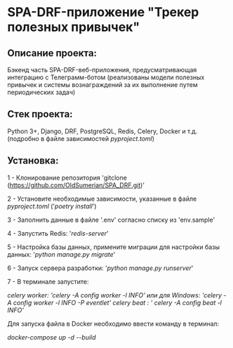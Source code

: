 # SPA-DRF-приложение "Трекер полезных привычек"

## Описание проекта:
Бэкенд часть SPA-DRF-веб-приложения, предусматривающая интеграцию с Телеграмм-ботом
(реализованы модели полезных привычек и системы вознаграждений за их выполнение путем периодических задач)

## Стек проекта:
Python 3+, Django, DRF, PostgreSQL, Redis, Celery, Docker и т.д. (подробно в файле зависимостей *pyproject.toml*)


## Установка: 
1 - Клонирование репозитория 'gitclone (https://github.com/OldSumerian/SPA_DRF.git)'

2 - Установите необходимые зависимости, указанные в файле _pyproject.toml_ ('_poetry install_')

3 - Заполнить данные в файле '.env' согласно списку из 'env.sample'

4 - Запустить Redis: '_redis-server_'

5 - Настройка базы данных, примените миграции для настройки базы данных: '_python manage.py migrate_'

6 - Запуск сервера разработки: '_python manage.py runserver_'

7 - В терминале запустите:

_celery worker: 'celery -A config worker -l INFO' или для Windows: 'celery -A config worker -l INFO -P eventlet' celery beat : ' celery -A config beat -l INFO'_

Для запуска файла в Docker необходимо ввести команду в терминал:

_docker-compose up -d --build_
